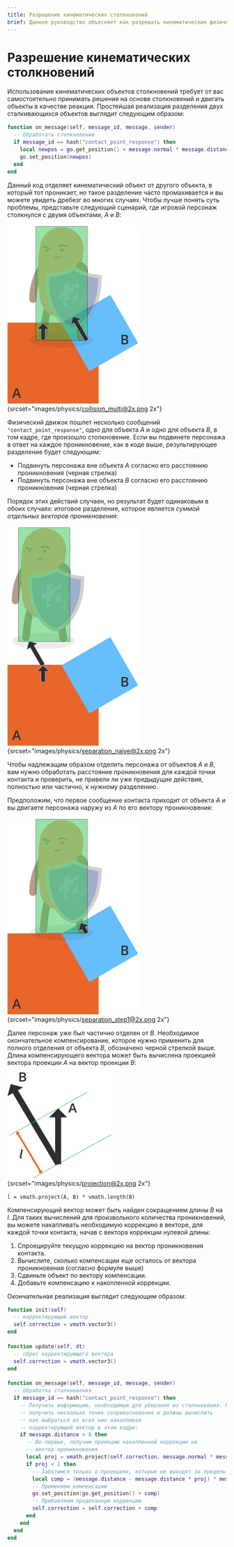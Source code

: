 ```yaml
---
title: Разрешение кинематических столкновений
brief: Данное руководство объясняет как разрешать кинематические физические столкновения.
---
```


# Разрешение кинематических столкновений

Использование кинематических объектов столкновений требует от вас самостоятельно принимать решения на основе столкновений и двигать объекты в качестве реакции. Простейшая реализация разделения двух сталкивающихся объектов выглядит следующим образом:

```lua
function on_message(self, message_id, message, sender)
  -- Обработать столкновение
  if message_id == hash("contact_point_response") then
    local newpos = go.get_position() + message.normal * message.distance
    go.set_position(newpos)
  end
end
```

Данный код отделяет кинематический объект от другого объекта, в который тот проникает, но такое разделение часто промахивается и вы можете увидеть дребезг во многих случаях. Чтобы лучше понять суть проблемы, представьте следующий сценарий, где игровой персонаж столкнулся с двумя объектами, *A* и *B*:

![Physics collision](images/physics/collision_multi.png){srcset="images/physics/collision_multi@2x.png 2x"}

Физический движок пошлет несколько сообщений `"contact_point_response"`, одно для объекта *A* и одно для объекта *B*, в том кадре, где произошло столкновение. Если вы подвинете персонажа в ответ на каждое проникновение, как в коде выше, результирующее разделение будет следующим:

- Подвинуть персонажа вне объекта *A* согласно его расстоянию проникновения (черная стрелка)
- Подвинуть персонажа вне объекта *B* согласно его расстоянию проникновения (черная стрелка)

Порядок этих действий случаен, но результат будет одинаковым в обоих случаях: итоговое разделение, которое является *суммой отдельных векторов проникновения*:

![Physics separation naive](images/physics/separation_naive.png){srcset="images/physics/separation_naive@2x.png 2x"}

Чтобы надлежащим образом отделить персонажа от объектов *A* и *B*, вам нужно обработать расстояние проникновения для каждой точки контакта и проверить, не привели ли уже предыдущие действия, полностью или частично, к нужному разделению.

Предположим, что первое сообщение контакта приходит от объекта *A* и вы двигаете персонажа наружу из *A* по его вектору проникновения:

![Physics separation step 1](images/physics/separation_step1.png){srcset="images/physics/separation_step1@2x.png 2x"}

Далее персонаж уже был частично отделен от *B*. Необходимое окончательное компенсирование, которое нужно применить для полного отделения от объекта *B*, обозначено черной стрелкой выше. Длина компенсирующего вектора может быть вычислена проекцией вектора проекции *A* на вектор проекции *B*:

![Projection](images/physics/projection.png){srcset="images/physics/projection@2x.png 2x"}

```
l = vmath.project(A, B) * vmath.length(B)
```

Компенсирующий вектор может быть найден сокращением длины *B* на *l*. Для таких вычислений для произвольного количества проникновений, вы можете накапливать необходимую коррекцию в векторе, для каждой точки контакта, начав с вектора коррекции нулевой длины:

1. Спроецируйте текущую коррекцию на вектор проникновения контакта.
2. Вычислите, сколько компенсации еще осталось от вектора проникновения (согласно формуле выше)
3. Сдвиньте объект по вектору компенсации.
4. Добавьте компенсацию к накопленной коррекции.

Окончательная реализация выглядит следующим образом:

```lua
function init(self)
  -- корректирующий вектор
  self.correction = vmath.vector3()
end

function update(self, dt)
  -- сброс корректирующего вектора
  self.correction = vmath.vector3()
end

function on_message(self, message_id, message, sender)
  -- Обработка столкновения
  if message_id == hash("contact_point_response") then
    -- Получить информацию, необходимую для убирания из столкновения. Мы можем
    -- получить несколько точек соприкосновения и должны вычислить
    -- как выбраться из всех них накапливая
    -- корректирующий вектор в этом кадре:
    if message.distance > 0 then
      -- Во-первых, получим проекцию накопленной коррекции на
      -- вектор проникновения
      local proj = vmath.project(self.correction, message.normal * message.distance)
      if proj < 1 then
        -- Заботимся только о проекциях, которые не выходят за пределы диапазона.
        local comp = (message.distance - message.distance * proj) * message.normal
        -- Применяем компенсацию
        go.set_position(go.get_position() + comp)
        -- Прибавляем проделанную коррекцию
        self.correction = self.correction + comp
      end
    end
  end
end
```
